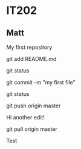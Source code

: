 # IT202
## Matt


My first repository

git add README.md

git status

git commit -m "my first file"

git status

git push origin master



Hi another edit!


git pull origin master

Test

